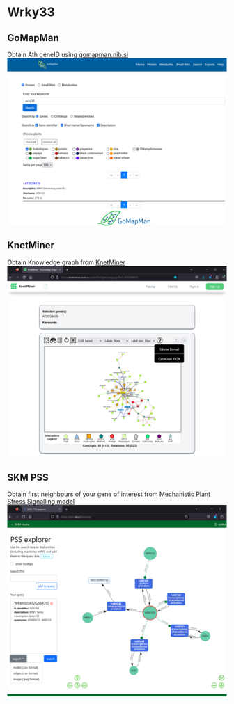 # Wrky33
## GoMapMan
Obtain Ath geneID using [gomapman.nib.si](https://gomapman.nib.si/search)
![AT2G38470](https://github.com/NIB-SI/DiNAR/blob/master/subApps/KnetMiners'_customNet/figs/GMM.png)

## KnetMiner
Obtain Knowledge graph from [KnetMiner](https://knetminer.com/poaceae/html/genepage.jsp?list=AT2G38470)
![AT2G38470](https://github.com/NIB-SI/DiNAR/blob/master/subApps/KnetMiners'_customNet/figs/KnetMiner.png)

## SKM PSS
Obtain first neighbours of your gene of interest from [Mechanistic Plant Stress Signalling model](https://skm.nib.si/biomine/)
![AT2G38470](https://github.com/NIB-SI/DiNAR/blob/master/subApps/KnetMiners'_customNet/figs/SKM-PSS.png)
